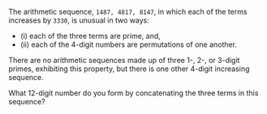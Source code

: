 

The arithmetic sequence, `1487, 4817, 8147`, in which each of the terms increases by `3330`, is unusual in two ways: 
 - (i) each of the three terms are prime, and, 
 - (ii) each of the 4-digit numbers are permutations of one another.

There are no arithmetic sequences made up of three 1-, 2-, or 3-digit primes, exhibiting this property, but there is one other 4-digit increasing sequence.

What 12-digit number do you form by concatenating the three terms in this sequence?
